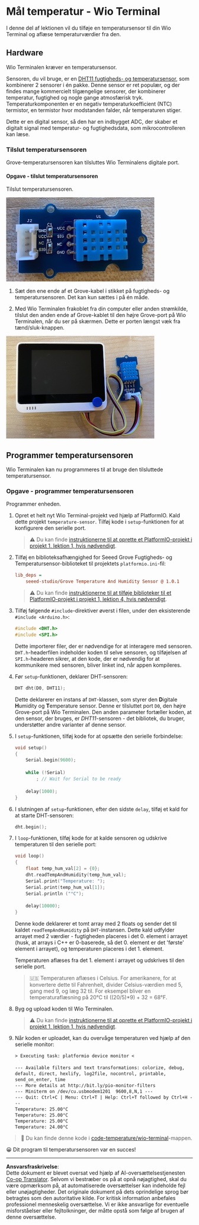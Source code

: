<!--
CO_OP_TRANSLATOR_METADATA:
{
  "original_hash": "59263d094f20b302053888cd236880c3",
  "translation_date": "2025-08-27T22:52:39+00:00",
  "source_file": "2-farm/lessons/1-predict-plant-growth/wio-terminal-temp.md",
  "language_code": "da"
}
-->
# Mål temperatur - Wio Terminal

I denne del af lektionen vil du tilføje en temperatursensor til din Wio Terminal og aflæse temperaturværdier fra den.

## Hardware

Wio Terminalen kræver en temperatursensor.

Sensoren, du vil bruge, er en [DHT11 fugtigheds- og temperatursensor](https://www.seeedstudio.com/Grove-Temperature-Humidity-Sensor-DHT11.html), som kombinerer 2 sensorer i én pakke. Denne sensor er ret populær, og der findes mange kommercielt tilgængelige sensorer, der kombinerer temperatur, fugtighed og nogle gange atmosfærisk tryk. Temperaturkomponenten er en negativ temperaturkoefficient (NTC) termistor, en termistor hvor modstanden falder, når temperaturen stiger.

Dette er en digital sensor, så den har en indbygget ADC, der skaber et digitalt signal med temperatur- og fugtighedsdata, som mikrocontrolleren kan læse.

### Tilslut temperatursensoren

Grove-temperatursensoren kan tilsluttes Wio Terminalens digitale port.

#### Opgave - tilslut temperatursensoren

Tilslut temperatursensoren.

![En Grove-temperatursensor](../../../../../translated_images/grove-dht11.07f8eafceee170043efbb53e1d15722bd4e00fbaa9ff74290b57e9f66eb82c17.da.png)

1. Sæt den ene ende af et Grove-kabel i stikket på fugtigheds- og temperatursensoren. Det kan kun sættes i på én måde.

1. Med Wio Terminalen frakoblet fra din computer eller anden strømkilde, tilslut den anden ende af Grove-kablet til den højre Grove-port på Wio Terminalen, når du ser på skærmen. Dette er porten længst væk fra tænd/sluk-knappen.

![Grove-temperatursensoren tilsluttet den højre port](../../../../../translated_images/wio-temperature-sensor.2934928f38c7f79a68d24879d2c8986c78244696f931e2e33c293f426ecdc0ad.da.png)

## Programmer temperatursensoren

Wio Terminalen kan nu programmeres til at bruge den tilsluttede temperatursensor.

### Opgave - programmer temperatursensoren

Programmer enheden.

1. Opret et helt nyt Wio Terminal-projekt ved hjælp af PlatformIO. Kald dette projekt `temperature-sensor`. Tilføj kode i `setup`-funktionen for at konfigurere den serielle port.

    > ⚠️ Du kan finde [instruktionerne til at oprette et PlatformIO-projekt i projekt 1, lektion 1, hvis nødvendigt](../../../1-getting-started/lessons/1-introduction-to-iot/wio-terminal.md#create-a-platformio-project).

1. Tilføj en biblioteksafhængighed for Seeed Grove Fugtigheds- og Temperatursensor-biblioteket til projektets `platformio.ini`-fil:

    ```ini
    lib_deps =
        seeed-studio/Grove Temperature And Humidity Sensor @ 1.0.1
    ```

    > ⚠️ Du kan finde [instruktionerne til at tilføje biblioteker til et PlatformIO-projekt i projekt 1, lektion 4, hvis nødvendigt](../../../1-getting-started/lessons/4-connect-internet/wio-terminal-mqtt.md#install-the-wifi-and-mqtt-arduino-libraries).

1. Tilføj følgende `#include`-direktiver øverst i filen, under den eksisterende `#include <Arduino.h>`:

    ```cpp
    #include <DHT.h>
    #include <SPI.h>
    ```

    Dette importerer filer, der er nødvendige for at interagere med sensoren. `DHT.h`-headerfilen indeholder koden til selve sensoren, og tilføjelsen af `SPI.h`-headeren sikrer, at den kode, der er nødvendig for at kommunikere med sensoren, bliver linket ind, når appen kompileres.

1. Før `setup`-funktionen, deklarer DHT-sensoren:

    ```cpp
    DHT dht(D0, DHT11);
    ```

    Dette deklarerer en instans af `DHT`-klassen, som styrer den **D**igitale **H**umidity og **T**emperature sensor. Denne er tilsluttet port `D0`, den højre Grove-port på Wio Terminalen. Den anden parameter fortæller koden, at den sensor, der bruges, er *DHT11*-sensoren - det bibliotek, du bruger, understøtter andre varianter af denne sensor.

1. I `setup`-funktionen, tilføj kode for at opsætte den serielle forbindelse:

    ```cpp
    void setup()
    {
        Serial.begin(9600);
    
        while (!Serial)
            ; // Wait for Serial to be ready
    
        delay(1000);
    }
    ```

1. I slutningen af `setup`-funktionen, efter den sidste `delay`, tilføj et kald for at starte DHT-sensoren:

    ```cpp
    dht.begin();
    ```

1. I `loop`-funktionen, tilføj kode for at kalde sensoren og udskrive temperaturen til den serielle port:

    ```cpp
    void loop()
    {
        float temp_hum_val[2] = {0};
        dht.readTempAndHumidity(temp_hum_val);
        Serial.print("Temperature: ");
        Serial.print(temp_hum_val[1]);
        Serial.println ("°C");
    
        delay(10000);
    }
    ```

    Denne kode deklarerer et tomt array med 2 floats og sender det til kaldet `readTempAndHumidity` på `DHT`-instansen. Dette kald udfylder arrayet med 2 værdier - fugtigheden placeres i det 0. element i arrayet (husk, at arrays i C++ er 0-baserede, så det 0. element er det 'første' element i arrayet), og temperaturen placeres i det 1. element.

    Temperaturen aflæses fra det 1. element i arrayet og udskrives til den serielle port.

    > 🇺🇸 Temperaturen aflæses i Celsius. For amerikanere, for at konvertere dette til Fahrenheit, divider Celsius-værdien med 5, gang med 9, og læg 32 til. For eksempel bliver en temperaturaflæsning på 20°C til ((20/5)*9) + 32 = 68°F.

1. Byg og upload koden til Wio Terminalen.

    > ⚠️ Du kan finde [instruktionerne til at oprette et PlatformIO-projekt i projekt 1, lektion 1, hvis nødvendigt](../../../1-getting-started/lessons/1-introduction-to-iot/wio-terminal.md#write-the-hello-world-app).

1. Når koden er uploadet, kan du overvåge temperaturen ved hjælp af den serielle monitor:

    ```output
    > Executing task: platformio device monitor <
    
    --- Available filters and text transformations: colorize, debug, default, direct, hexlify, log2file, nocontrol, printable, send_on_enter, time
    --- More details at http://bit.ly/pio-monitor-filters
    --- Miniterm on /dev/cu.usbmodem1201  9600,8,N,1 ---
    --- Quit: Ctrl+C | Menu: Ctrl+T | Help: Ctrl+T followed by Ctrl+H ---
    Temperature: 25.00°C
    Temperature: 25.00°C
    Temperature: 25.00°C
    Temperature: 24.00°C
    ```

> 💁 Du kan finde denne kode i [code-temperature/wio-terminal](../../../../../2-farm/lessons/1-predict-plant-growth/code-temperature/wio-terminal)-mappen.

😀 Dit program til temperatursensoren var en succes!

---

**Ansvarsfraskrivelse**:  
Dette dokument er blevet oversat ved hjælp af AI-oversættelsestjenesten [Co-op Translator](https://github.com/Azure/co-op-translator). Selvom vi bestræber os på at opnå nøjagtighed, skal du være opmærksom på, at automatiserede oversættelser kan indeholde fejl eller unøjagtigheder. Det originale dokument på dets oprindelige sprog bør betragtes som den autoritative kilde. For kritisk information anbefales professionel menneskelig oversættelse. Vi er ikke ansvarlige for eventuelle misforståelser eller fejltolkninger, der måtte opstå som følge af brugen af denne oversættelse.